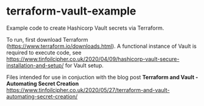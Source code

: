 # terraform-vault-example

Example code to create Hashicorp Vault secrets via Terraform.

To run, first download Terraform (https://www.terraform.io/downloads.html). A functional instance of Vault is required to execute code, see https://www.tinfoilcipher.co.uk/2020/04/09/hashicorp-vault-secure-installation-and-setup/ for Vault setup.

Files intended for use in conjuction with the blog post **Terraform and Vault - Automating Secret Creation** https://www.tinfoilcipher.co.uk/2020/05/27/terraform-and-vault-automating-secret-creation/
